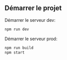## Démarrer le projet

Démarrer le serveur dev:

```bash
npm run dev
```

Démarrer le serveur prod:

```bash
npm run build
npm start
```